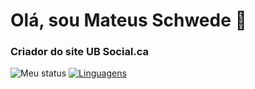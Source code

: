 # Olá, sou Mateus Schwede 👋
### Criador do site UB Social.ca

![Meu status](https://github-readme-stats.vercel.app/api?username=mateusschwede&show_icons=true&theme=tokyonight)
[![Linguagens](https://github-readme-stats.vercel.app/api/top-langs/?username=mateusschwede&show_icons=true&theme=tokyonight&layout=compact)](https://github.com/anuraghazra/github-readme-stats)
